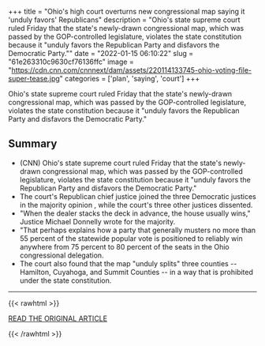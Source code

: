 +++
title = "Ohio's high court overturns new congressional map saying it 'unduly favors' Republicans"
description = "Ohio's state supreme court ruled Friday that the state's newly-drawn congressional map, which was passed by the GOP-controlled legislature, violates the state constitution because it \"unduly favors the Republican Party and disfavors the Democratic Party.\""
date = "2022-01-15 06:10:22"
slug = "61e263310c9630cf76136ffc"
image = "https://cdn.cnn.com/cnnnext/dam/assets/220114133745-ohio-voting-file-super-tease.jpg"
categories = ['plan', 'saying', 'court']
+++

Ohio's state supreme court ruled Friday that the state's newly-drawn congressional map, which was passed by the GOP-controlled legislature, violates the state constitution because it \"unduly favors the Republican Party and disfavors the Democratic Party.\"

## Summary

- (CNN) Ohio's state supreme court ruled Friday that the state's newly-drawn congressional map, which was passed by the GOP-controlled legislature, violates the state constitution because it "unduly favors the Republican Party and disfavors the Democratic Party."
- The court's Republican chief justice joined the three Democratic justices in the majority opinion , while the court's three other justices dissented.
- "When the dealer stacks the deck in advance, the house usually wins," Justice Michael Donnelly wrote for the majority.
- "That perhaps explains how a party that generally musters no more than 55 percent of the statewide popular vote is positioned to reliably win anywhere from 75 percent to 80 percent of the seats in the Ohio congressional delegation.
- The court also found that the map "unduly splits" three counties -- Hamilton, Cuyahoga, and Summit Counties -- in a way that is prohibited under the state constitution.

---

{{< rawhtml >}}
  <p class="article-category">
    <a target="_blank" href="https://www.cnn.com/2022/01/14/politics/ohio-congressional-map-overturned/index.html">READ THE ORIGINAL ARTICLE</a>
  </p>
{{< /rawhtml >}}
